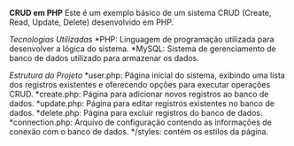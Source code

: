 **CRUD em PHP**
Este é um exemplo básico de um sistema CRUD (Create, Read, Update, Delete) desenvolvido em PHP.

*Tecnologias Utilizadas*
*PHP: Linguagem de programação utilizada para desenvolver a lógica do sistema.
*MySQL: Sistema de gerenciamento de banco de dados utilizado para armazenar os dados.

*Estrutura do Projeto*
*user.php: Página inicial do sistema, exibindo uma lista dos registros existentes e oferecendo opções para executar operações CRUD.
*create.php: Página para adicionar novos registros ao banco de dados.
*update.php: Página para editar registros existentes no banco de dados.
*delete.php: Página para excluir registros do banco de dados.
*connection.php: Arquivo de configuração contendo as informações de conexão com o banco de dados.
*/styles: contém os estilos da página.
